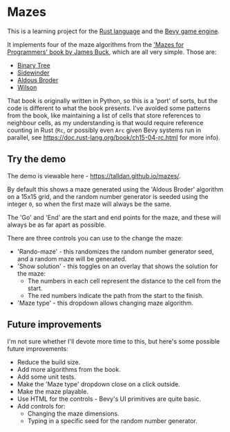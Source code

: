 # Mazes

This is a learning project for the [Rust language](https://www.rust-lang.org/) and the [Bevy game engine](https://bevyengine.org/).

It implements four of the maze algorithms from the ['Mazes for Programmers' book by James Buck](http://www.mazesforprogrammers.com/), which are all very simple. Those are:
- [Binary Tree](https://weblog.jamisbuck.org/2011/2/1/maze-generation-binary-tree-algorithm)
- [Sidewinder](https://weblog.jamisbuck.org/2011/2/3/maze-generation-sidewinder-algorithm)
- [Aldous Broder](https://weblog.jamisbuck.org/2011/1/17/maze-generation-aldous-broder-algorithm)
- [Wilson](https://weblog.jamisbuck.org/2011/1/20/maze-generation-wilson-s-algorithm)

That book is originally written in Python, so this is a 'port' of sorts, but the code is different to what the book presents. I've avoided some patterns from the book, like maintaining a list of cells that store references to neighbour cells, as my understanding is that would require reference counting in Rust (`Rc`, or possibly even `Arc` given Bevy systems run in parallel, see https://doc.rust-lang.org/book/ch15-04-rc.html for more info).

## Try the demo

The demo is viewable here - https://talldan.github.io/mazes/.

By default this shows a maze generated using the 'Aldous Broder' algorithm on a 15x15 grid, and the random number generator is seeded using the integer `0`, so when the first maze will always be the same.

The 'Go' and 'End' are the start and end points for the maze, and these will always be as far apart as possible.

There are three controls you can use to the change the maze:
- 'Rando-maze' - this randomizes the random number generator seed, and a random maze will be generated.
- 'Show solution' - this toggles on an overlay that shows the solution for the maze:
    - The numbers in each cell represent the distance to the cell from the start.
    - The red numbers indicate the path from the start to the finish.
- 'Maze type' - this dropdown allows changing maze algorithm.

## Future improvements

I'm not sure whether I'll devote more time to this, but here's some possible future improvements:

- Reduce the build size.
- Add more algorithms from the book.
- Add some unit tests.
- Make the 'Maze type' dropdown close on a click outside.
- Make the maze playable.
- Use HTML for the controls - Bevy's UI primitives are quite basic.
- Add controls for:
    - Changing the maze dimensions.
    - Typing in a specific seed for the random number generator.
